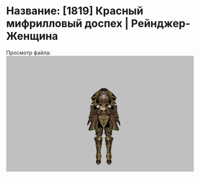 # Название: [1819] Красный мифрилловый доспех | Рейнджер-Женщина

Просмотр файла:
![p030006.png](p030006.png)